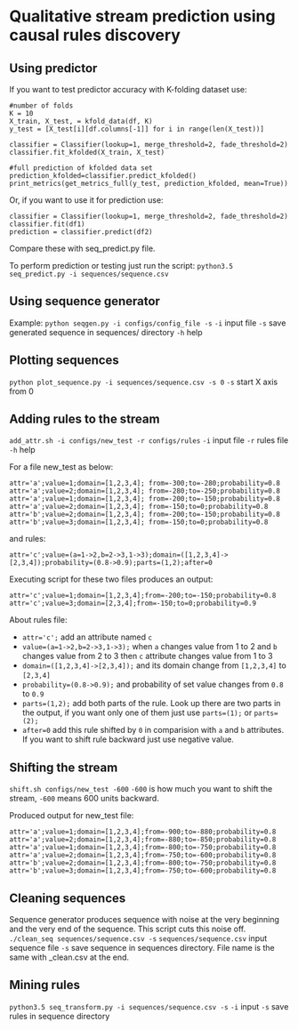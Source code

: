 # Qualitative stream prediction using causal rules discovery

## Using predictor ##
If you want to test predictor accuracy with K-folding dataset use:
```
#number of folds
K = 10
X_train, X_test, = kfold_data(df, K)
y_test = [X_test[i][df.columns[-1]] for i in range(len(X_test))]

classifier = Classifier(lookup=1, merge_threshold=2, fade_threshold=2)
classifier.fit_kfolded(X_train, X_test)

#full prediction of kfolded data set
prediction_kfolded=classifier.predict_kfolded()
print_metrics(get_metrics_full(y_test, prediction_kfolded, mean=True))
```

Or, if you want to use it for prediction use:
```
classifier = Classifier(lookup=1, merge_threshold=2, fade_threshold=2)
classifier.fit(df1)
prediction = classifier.predict(df2)
```
Compare these with seq_predict.py file.

To perform prediction or testing just run the script:
`python3.5 seq_predict.py -i sequences/sequence.csv`

## Using sequence generator
Example:
`python seqgen.py -i configs/config_file -s`
`-i` input file
`-s` save generated sequence in sequences/ directory
`-h` help

## Plotting sequences
`python plot_sequence.py -i sequences/sequence.csv -s 0`
`-s` start X axis from 0

## Adding rules to the stream
`add_attr.sh -i configs/new_test -r configs/rules`
`-i` input file
`-r` rules file
`-h` help

For a file new_test as below:
```
attr='a';value=1;domain=[1,2,3,4]; from=-300;to=-280;probability=0.8
attr='a';value=2;domain=[1,2,3,4]; from=-280;to=-250;probability=0.8
attr='a';value=1;domain=[1,2,3,4]; from=-200;to=-150;probability=0.8
attr='a';value=2;domain=[1,2,3,4]; from=-150;to=0;probability=0.8
attr='b';value=2;domain=[1,2,3,4]; from=-200;to=-150;probability=0.8
attr='b';value=3;domain=[1,2,3,4]; from=-150;to=0;probability=0.8
```
and rules:
```
attr='c';value=(a=1->2,b=2->3,1->3);domain=([1,2,3,4]->[2,3,4]);probability=(0.8->0.9);parts=(1,2);after=0
```
Executing script for these two files produces an output:
```
attr='c';value=1;domain=[1,2,3,4];from=-200;to=-150;probability=0.8
attr='c';value=3;domain=[2,3,4];from=-150;to=0;probability=0.9
```
About rules file:
  * `attr='c';` add an attribute named `c`
  * `value=(a=1->2,b=2->3,1->3);` when `a` changes value from 1 to 2 and `b` changes value from 2 to 3 then `c` attribute changes value from 1 to 3
  * `domain=([1,2,3,4]->[2,3,4]);` and its domain change from `[1,2,3,4]` to `[2,3,4]`
  * `probability=(0.8->0.9);` and probability of set value changes from `0.8` to `0.9`
  * `parts=(1,2);` add both parts of the rule. Look up there are two parts in the output, if you want only one of them just use `parts=(1);` or `parts=(2);`
  * `after=0` add this rule shifted by `0` in comparision with `a` and `b` attributes. If you want to shift rule backward just use negative value.

## Shifting the stream ##
`shift.sh configs/new_test -600`
`-600` is how much you want to shift the stream, `-600` means 600 units backward.

Produced output for new_test file:
```
attr='a';value=1;domain=[1,2,3,4];from=-900;to=-880;probability=0.8
attr='a';value=2;domain=[1,2,3,4];from=-880;to=-850;probability=0.8
attr='a';value=1;domain=[1,2,3,4];from=-800;to=-750;probability=0.8
attr='a';value=2;domain=[1,2,3,4];from=-750;to=-600;probability=0.8
attr='b';value=2;domain=[1,2,3,4];from=-800;to=-750;probability=0.8
attr='b';value=3;domain=[1,2,3,4];from=-750;to=-600;probability=0.8
```

## Cleaning sequences ##
Sequence generator produces sequence with noise at the very beginning and the very end of the sequence. This script cuts this noise off.
`./clean_seq sequences/sequence.csv -s`
`sequences/sequence.csv` input sequence file
`-s` save sequence in sequences directory. File name is the same with _clean.csv at the end.

## Mining rules ##
`python3.5 seq_transform.py -i sequences/sequence.csv -s`
`-i` input
`-s` save rules in sequence directory
